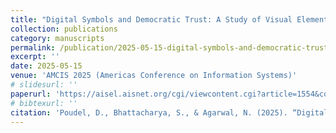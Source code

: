 ```yaml
---
title: "Digital Symbols and Democratic Trust: A Study of Visual Elements in YouTube Content"
collection: publications
category: manuscripts
permalink: /publication/2025-05-15-digital-symbols-and-democratic-trust
excerpt: ''
date: 2025-05-15
venue: 'AMCIS 2025 (Americas Conference on Information Systems)'
# slidesurl: ''
paperurl: 'https://aisel.aisnet.org/cgi/viewcontent.cgi?article=1554&context=amcis2025'
# bibtexurl: ''
citation: 'Poudel, D., Bhattacharya, S., & Agarwal, N. (2025). “Digital Symbols and Democratic Trust: A Study of Visual Elements in YouTube Content.” *AMCIS 2025 Proceedings.*'
---
```

